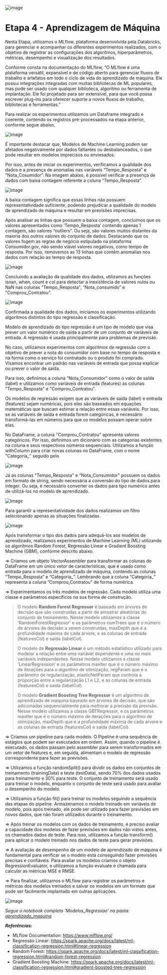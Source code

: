 ![image](https://user-images.githubusercontent.com/83672645/224572661-cebd62a3-3d7e-4195-80f0-3f97db0c7499.png)


# Etapa 4 - Aprendizagem de Máquina

Nesta Etapa, utilizamos o MLflow, plataforma desenvolvida pela Databricks, para gerenciar e acompanhar os diferentes experimentos realizados, com o objetivo de registrar as configurações dos algoritmos, hiperparâmetros, métricas, desempenho e visualização dos resultados. 

Conforme consta na documentação do MLflow, “O MLflow é uma plataforma versátil, expansível e de código aberto para gerenciar fluxos de trabalho e artefatos em todo o ciclo de vida do aprendizado de máquina. Ele possui integrações integradas com muitas bibliotecas de ML populares, mas pode ser usado com qualquer biblioteca, algoritmo ou ferramenta de implantação. Ele foi projetado para ser extensível, para que você possa escrever plug-ins para oferecer suporte a novos fluxos de trabalho, bibliotecas e ferramentas.”

Para realizar os experimentos utilizamos um Dataframe  integrado e coerente, contendo os registros pré-processados na etapa anterior, conforme segue abaixo. 
  
![image](https://github.com/lbragalopes/PUC_ArquiteturaDados_Nuvem/assets/83672645/793a590e-5e96-4f1a-807c-fb44904c28bb)

É importante destacar que, Modelos de Machine Learning podem ser afetados negativamente por dados faltantes ou desbalanceados, o que pode resultar em modelos imprecisos ou enviesados. 

Por isso, antes de iniciar os experimentos, verificamos a qualidade dos dados e a presença de anomalias nas variáveis “Tempo_Resposta” e “Nota_Cosumidor”. 
Na imagem abaixo, é possível verificar a presença de dados com baixa contagem referente a coluna “Tempo_Resposta”. 

![image](https://github.com/lbragalopes/PUC_ArquiteturaDados_Nuvem/assets/83672645/67e4f186-1d04-4633-aa77-3e3bc517a5ae)

A baixa contagem significa que essas linhas não possuem representatividade suficiente, podendo prejudicar a qualidade do modelo de aprendizado de máquina e resultar em previsões imprecisas.

Após analisar as linhas que possuem a baixa contagem, concluímos que os valores apresentados como ‘Tempo_Resposta’ contendo apenas 1 contagem, são valores “outliers”. Ou seja, são valores muitos distantes da maioria dos outros valores do conjunto de dados. Destacando que os valores fogem as regras de negócio estipulado na plataforma Consumidor.gov, não sendo viável valores negativos, como tempo de resposta. Por isso, removemos as 13 linhas que contém anomalias nos dados com relação ao tempo de resposta. 

![image](https://github.com/lbragalopes/PUC_ArquiteturaDados_Nuvem/assets/83672645/18ae833d-f42a-4ca0-b3b2-e72a0c38a1eb)

Concluindo a avaliação da qualidade dos dados, utilizamos as funções isnan, when, count e col para detectar a inexistência de valores nulos ou NaN nas colunas "Tempo_Resposta", “Nota_consumido” e "Comprou_Contratou".

![image](https://github.com/lbragalopes/PUC_ArquiteturaDados_Nuvem/assets/83672645/3485cb35-b0e5-41c8-b9a6-32a167c0ecb3)

Confirmada a qualidade dos dados, iniciamos os experimentos utilizando algoritmos distintos do tipo regressão e classificação.

Modelo de aprendizado do tipo regressão é um tipo de modelo que visa prever um valor numérico de saída a partir de um conjunto de variáveis de entrada. A regressão é usada principalmente para problemas de previsão.

No caso, utilizamos experimentos com algoritmos de regressão com o objetivo de prever a nota do consumidor com base no tempo de resposta e na forma como o serviço foi contratado ou o produto foi comprado. Visamos encontrar um padrão nas variáveis de entrada que possa explicar ou prever o valor de saída.

Para isso, definimos a coluna "Nota_Consumidor" como o valor de saída (label) e utilizamos como variáveis de entrada (features) as colunas "Tempo_Resposta" e "Comprou_Contratou".

Os modelos de regressão exigem que as variáveis de saída (label) e entrada (features) sejam numéricas, pois eles são baseados em equações matemáticas que buscam estimar a relação entre essas variáveis. Por isso, se as variáveis de saída e entrada forem categóricas, é necessário transformá-las em números para que os modelos possam operar sobre elas.

No DataFrame, a coluna "Comprou_Contratou" apresenta valores categóricos. Por isso, definimos um dicionário com as categorias existentes na coluna e seus respectivos números sequenciais. Utilizamos a função withColumn para criar novas colunas no DataFrame, com o nome "Categoria_" seguido pelo

![image](https://github.com/lbragalopes/PUC_ArquiteturaDados_Nuvem/assets/83672645/4264bbf7-2217-4602-9627-0b42242d01a8)

Já as colunas "Tempo_Resposta" e "Nota_Consumidor" possuem os dados em formato de string, sendo necessária a conversão do tipo de dados para integer. Ou seja, é necessário converter os dados para tipo numérico antes de utilizá-los no modelo de aprendizado.

![image](https://github.com/lbragalopes/PUC_ArquiteturaDados_Nuvem/assets/83672645/257ac9d9-5724-4fcd-9ac8-46097a67a685)

Para garantir a representatividade dos dados realizamos um filtro selecionando apenas as situações finalizadas. 

![image](https://github.com/lbragalopes/PUC_ArquiteturaDados_Nuvem/assets/83672645/6d55c414-ae92-4b46-a144-9d305158821d)

Após transformar o tipo dos dados para adequá-los aos modelos de aprendizado, realizamos experimentos de Machine Learning (ML) utilizando os algoritmos Random Forest, Regressão Linear e Gradient Boosting Machine (GBM), conforme descrito abaixo. 
  
&rArr; Criamos um objeto VectorAssembler para transformar as colunas do DataFrame em um único vetor de características, que é usado como entrada para o modelo de aprendizado de máquina, contendo as colunas “Tempo_Resposta” e “Categoria_”.  Lembrando que a coluna “Categoria_” representa a coluna “Comprou_Contratou” de forma numérica. 

&rArr; Experimentamos os três modelos de regressão.  Cada modelo utiliza uma classe e parâmetros específicos na sua forma de construção.  
  
>O modelo **Random Forest Regressor** é baseado em árvores de decisão que são construídas a partir de amostrar aleatórias do conjunto de treinamento.  Nesse modelo utilizamos a classe ‘RandomForestRegressor’ e os parâmetros numTrees que é o número de árvores de decisão a serem construídas,  maxDepth que é a profundidade máxima de cada árvore, e as colunas de entrada (featuresCol) e saída (labelCol).
>
>O modelo de **Regressão Linear** é um método estatístico utilizado para modelar a relação entre uma variável dependente e uma ou mais variáveis independentes. Nesse modelo utilizamos a classe ‘LinearRegression’ e os parâmetros maxIter que é o número máximo de iterações para o algoritmo de otimização, regParam que é o parâmetro de regularização, elasticNetParam que controla a proporção entre a regularização L1 e L2, e as colunas de entrada (featuresCol) e saída (labelCol).
>
>O modelo **Gradient Boosting Tree Regressor** é um algoritmo de aprendizado de máquina baseado em árvores de decisão, que são adicionadas sequencialmente para melhorar a precisão da previsão. Nesse modelo utilizamos a classe GBTRegressor, e os parâmetros maxIter que é o número máximo de iterações para o algoritmo de otimização, maxDepth que é a profundidade máxima de cada árvore e as colunas de entrada (featuresCol) e saída (labelCol).

&rArr; Criamos um pipeline para cada modelo. O Pipeline é uma sequência de estágios que podem ser executados em ordem. Assim, quando o pipeline é executado, os dados passam pelo assembler para serem transformados em um vetor de features e, em seguida, alimentam o modelo de regressão correspondente para fazer as previsões.

&rArr; Utilizamos a função randomSplit() para dividir os dados em conjuntos de treinamento (trainingData) e teste (testData), sendo 70% dos dados usados para treinamento e 30% para teste. O conjunto de treinamento será usado para treinar o modelo, enquanto o conjunto de teste será usado para avaliar o desempenho do modelo. 

&rArr; Utilizamos a função fit() para treinar os modelos seguindo a sequência das etapas do pipeline. Armazenamos o modelo treinado em variáveis de modelo, pois após treinado, ele pode ser utilizado para fazer previsões em novos dados, que não foram utilizados durante o treinamento. 

&rArr; Após treinar os modelos com os dados de treinamento, é preciso avaliar a capacidade dos modelos de fazer previsões em dados não vistos antes, os chamados dados de teste. Para isso, utilizamos a função transform() para aplicar o modelo treinado nos dados de teste para gerar previsões. 

&rArr; A avaliação de desempenho de um modelo de aprendizado de máquina é fundamental para verificar se o modelo está conseguindo fazer previsões precisas e confiáveis. Para avaliar os modelos criamos o objeto RegressionEvaluator, e utilizamos a função evaluate é chamada para calcular as métricas MSE e RMSE.

&rArr; Para finalizar, utilizamos o MLflow para registrar os parâmetros e métricas dos modelos treinados e salvar os modelos em um formato que pode ser facilmente implantado em outras aplicações.

![image](https://github.com/lbragalopes/PUC_ArquiteturaDados_Nuvem/assets/83672645/ef7ebe9e-a270-4a49-a81a-f1a2a6f7eba4)

*Segue o notebook completo 'Modelos_Regressao' na pasta: [aprendizado_maquina](https://github.com/lbragalopes/PUC_ArquiteturaDados_Nuvem/aprendizado_maquina/Modelos_Regressao.ipynb)*

***Referências:***
 - MLflow Documentation: https://www.mlflow.org/
 - Regressão Linear: https://spark.apache.org/docs/latest/ml-classification-regression.html#linear-regression
 - Random Forest: https://spark.apache.org/docs/latest/ml-classification-regression.html#random-forest-regression
 - Gradient Boosting Machine: https://spark.apache.org/docs/latest/ml-classification-regression.html#gradient-boosted-tree-regression





